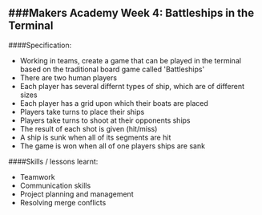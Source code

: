 ###Makers Academy Week 4: Battleships in the Terminal
-----------------------------------------

####Specification:
 * Working in teams, create a game that can be played in the terminal based on the traditional board game called 'Battleships'
  * There are two human players
  * Each player has several differnt types of ship, which are of different sizes
  * Each player has a grid upon which their boats are placed
  * Players take turns to place their ships
  * Players take turns to shoot at their opponents ships
  * The result of each shot is given (hit/miss)
  * A ship is sunk when all of its segments are hit
  * The game is won when all of one players ships are sank

####Skills / lessons learnt:
 * Teamwork
 * Communication skills
 * Project planning and management
 * Resolving merge conflicts
